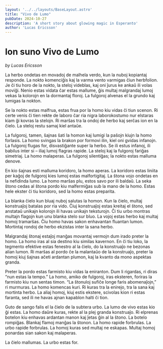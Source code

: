 ```yaml
---
layout: '../../layouts/BaseLayout.astro'
title: "Vivo de Lumo"
pubDate: 2024-10-27
description: 'A short story about glowing magic in Esperanto'
author: 'Lucas Ericsson'
---
```


<h1><span class="tokipona" lang="tok">lon suno</span> Vivo de Lumo</h1>

*by Lucas Ericsson*

La herbo ondetas en movadoj de malhela verdo, kun la nuboj kopiantaj responde. La nokto komenciĝis kaj la varma vento varmigas ĉiun herbfolion. Je ĉi tiu horo de la nokto, la steloj videblas, kaj oni ĵurus ke ankaŭ ili volas moviĝi. Nenio estas vidata ĉar estas mallume, ĝis multaj malgrandaj lumoj vekas la kolorojn en la dormantaj floroj. La fulgoroj alvenas el la grundo kaj lumigas la nokton. 

Se la nokto estas malfrua, estas frua por la homo kiu vidas ĉi tiun scenon. Ri certe venis ĉi tien rekte de laboro ĉar ria nigra laborokostumo nur elstaras kiam ĝi kovras la stelojn. Ri marŝas tra la ondoj de herbo kaj serĉas ion en la ĉielo. La steloj restu samaj kiel antaŭe. 

La fulgoroj, tamen, ŝajnas ŝati la homon kaj lumigi la paŝojn kiujn la homo forlasis. La homo svingas la brakon por formovi ilin, kiel oni gvidas infanojn. La fulgoroj flugas for, disvastiĝante super la herbo. Se ili estus infanoj, ili babilus inter si – iliaj lumoj flagras rapide. La steloj kaj la fulgoroj fariĝas simetriaj. La homo malaperas. La fulgoroj silentiĝas; la nokto estas malluma denove.

En kio ŝajnas esti malluma koridoro, la homo aperas. La koridoro estas liniita per kaĝoj de fulgoroj kies lumoj estas malfortigitaj. La ŝtona vojo ondetas en la nefidinda lumo. La homo marŝas plu, estos savo por ili baldaŭ. La seka ŝtono cedas al ŝtona pordo kiu malfermiĝas sub la mano de la homo. Estas hele ekster ĉi tiu koridoro, sed la homo estas preparita. 

La blanka ĉielo kun bluaj nuboj salutas la homon. Kun la ĉielo, multaj konstruaĵoj batalas por ria vido. Ĉiuj konstruaĵoj estas kreitaj el ŝtono, sed anstataŭ unikajn kolorojn ili havas unikajn teksturojn. Ĉi tiu urbo montras multajn flagojn kun unu blanka stelo sur bluo. La vojoj estas herbo kaj multaj homoj tramarŝas. Ĉiu homo havas sakon enhavantan fluantan lumon. Mortintaj rondoj de herbo ekzistas inter la sana herbo.

Malgrandaj ŝtonaj estaĵoj manĝas movantaj vermojn dum irado preter la homo. La homo iras al sia destino kiu similas kavernon. En ĉi tiu loko, la tegmento efektive estas fenestro al la ĉielo, do la konstruaĵo ne bezonas alian lumon. Ri marŝas al pordo ĉe la malantaŭo de la konstruaĵo, preter la homoj kiuj ŝajnas aĉeti ardantan plumon, kaj la kvanto da mono aspektas granda. 

Preter la pordo estas farmisto kiu vidas la eniranton. Dum li rigardas, ri diras “nun estas la tempo.” La homo, amiko de fulgoroj, iras eksteren, foriras la farmisto kiu nun sentas timon. “La ŝtonuloj sufiĉe longe faris abomenaĵojn,” ri murmuras. La homo komencas kuri. Ri kuras tra la enirejo, tra la sana kaj mortinta herbo. La aliaj homoj, kiuj estis ekstere, scivolas kion ri estas faranta, sed ili ne havas ajnan kapablon halti ĉi tion. 

Guto de sango falis el la ĉielo de la subtera urbo. La lumo de vivo estas kio ĝi estas. La homo daŭre kuras, rekte al la plej granda konstruaĵo. Ri elprenas botelon kiu enhavas ardantan manon kaj ĵetas ĝin al la ŝtono. La botelo rompiĝas. Blankaj flamoj manĝas la ŝtonon. La homo rapide forbrulas. La urbo rapide forbrulas. La homoj kuras sed multaj ne eskapas. Multaj homoj ponardas sian sakon kaj malaperas. 

La ĉielo mallumas. La urbo estas for.
